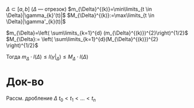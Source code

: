 $\Delta \subset [a, b]$ ($\Delta$ — отрезок)
$m_{\Delta}^{(k)}=\min\limits_{t \in \Delta}|\gamma_{k}'(t)|$
$M_{\Delta}^{(k)}:=\max\limits_{t \in \Delta}|\gamma'_{k}(t)|$

$m_{\Delta}=\left( \sum\limits_{k=1}^{d} (m_{\Delta}^{(k)})^{2}\right)^{1/2}$
$M_{\Delta}:= \left( \sum\limits_{k=1}^{d}(M_{\Delta}^{(k)})^{2} \right)^{1/2}$

Тогда $m_{\Delta}\cdot l(\Delta)\leq l(\gamma|_{\Delta})\leq M_{\Delta}\cdot l(\Delta)$
# Док-во

Рассм. дробление $\Delta$ $t_{0}< t_{1}<\dots< t_{n}$